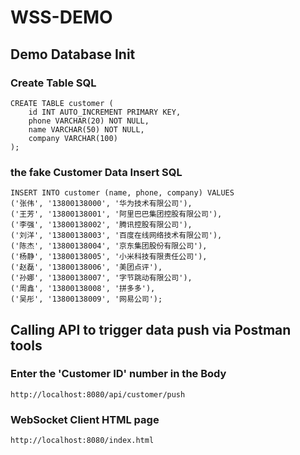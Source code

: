 # WSS-DEMO

## Demo Database Init

### Create Table SQL 
```
CREATE TABLE customer (
    id INT AUTO_INCREMENT PRIMARY KEY,
    phone VARCHAR(20) NOT NULL,
    name VARCHAR(50) NOT NULL,
    company VARCHAR(100)
);
```

### the fake Customer Data Insert SQL
```
INSERT INTO customer (name, phone, company) VALUES
('张伟', '13800138000', '华为技术有限公司'),
('王芳', '13800138001', '阿里巴巴集团控股有限公司'),
('李强', '13800138002', '腾讯控股有限公司'),
('刘洋', '13800138003', '百度在线网络技术有限公司'),
('陈杰', '13800138004', '京东集团股份有限公司'),
('杨静', '13800138005', '小米科技有限责任公司'),
('赵磊', '13800138006', '美团点评'),
('孙娜', '13800138007', '字节跳动有限公司'),
('周鑫', '13800138008', '拼多多'),
('吴彤', '13800138009', '网易公司');
```

## Calling API to trigger data push via Postman tools

### Enter the 'Customer ID' number in the Body
```
http://localhost:8080/api/customer/push
```

### WebSocket Client HTML page
```
http://localhost:8080/index.html
```
